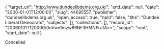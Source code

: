 {
  "target_url": "http://www.dundeelibdems.org.uk/", 
  "end_date": null, 
  "date": "2006-01-01T12:00:00", 
  "slug": 44695557, 
  "publisher": "dundeelibdems.org.uk", 
  "open_access": true, 
  "npld": false, 
  "title": "Dundee Liberal Democrats", 
  "subjects": [], 
  "collections": [], 
  "record_id": "20060101T120000/0nVwn1mzw86NF3HMNFi+TA==", 
  "scope": "root", 
  "start_date": null
}

Cancelled